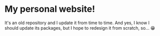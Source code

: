 # My personal website!

It's an old repository and I update it from time to time.
And yes, I know I should update its packages, but I hope to redesign it from scratch, so... 😁
